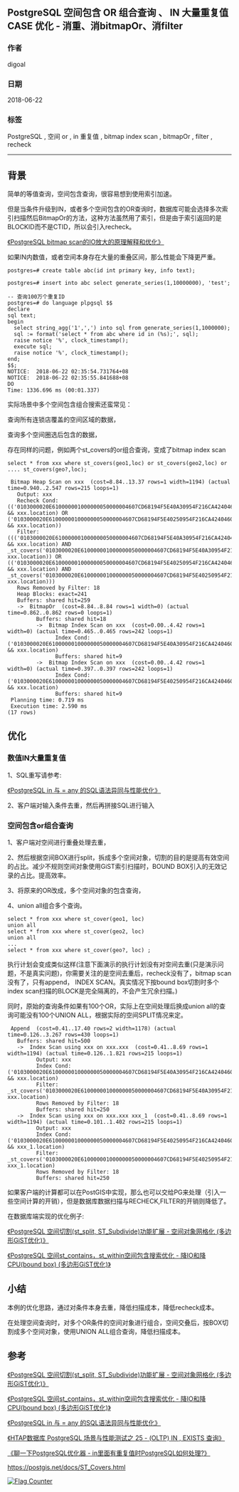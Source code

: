 ## PostgreSQL 空间包含 OR 组合查询 、 IN 大量重复值 CASE 优化 - 消重、消bitmapOr、消filter  
                                                           
### 作者                                                           
digoal                                                           
                                                           
### 日期                                                           
2018-06-22                                                        
                                                           
### 标签                                                           
PostgreSQL , 空间 or , in 重复值 , bitmap index scan , bitmapOr , filter , recheck    
                                                           
----                                                           
                                                           
## 背景   
简单的等值查询，空间包含查询，很容易想到使用索引加速。  
  
但是当条件升级到IN，或者多个空间包含的OR查询时，数据库可能会选择多次索引扫描然后BitmapOr的方法，这种方法虽然用了索引，但是由于索引返回的是BLOCKID而不是CTID，所以会引入recheck。  
  
[《PostgreSQL bitmap scan的IO放大的原理解释和优化》](../201801/20180119_03.md)    
  
如果IN内数值，或者空间本身存在大量的重叠区间，那么性能会下降更严重。  
  
```  
postgres=# create table abc(id int primary key, info text);  
  
postgres=# insert into abc select generate_series(1,10000000), 'test';  
  
-- 查询100万个重复ID  
postgres=# do language plpgsql $$                                                                       
declare  
sql text;  
begin  
  select string_agg('1',',') into sql from generate_series(1,1000000);  
  sql := format('select * from abc where id in (%s);', sql);   
  raise notice '%', clock_timestamp();  
  execute sql;   
  raise notice '%', clock_timestamp();  
end;  
$$;  
NOTICE:  2018-06-22 02:35:54.731764+08  
NOTICE:  2018-06-22 02:35:55.841688+08  
DO  
Time: 1336.696 ms (00:01.337)  
```  
  
实际场景中多个空间包含组合搜索还蛮常见：  
  
查询所有连锁店覆盖的空间区域的数据，  
  
查询多个空间圈选后包含的数据，  
  
存在同样的问题，例如两个st_covers的or组合查询，变成了bitmap index scan  
  
```  
select * from xxx where st_covers(geo1,loc) or st_covers(geo2,loc) or .... st_covers(geo?,loc);
  
 Bitmap Heap Scan on xxx  (cost=8.84..13.37 rows=1 width=1194) (actual time=0.940..2.547 rows=215 loops=1)  
   Output: xxx  
   Recheck Cond: (('0103000020E610000001000000050000004607CD68194F5E40A30954F216CA42404607CD68194F5E4017898ACF2AC742401DBB4CC022505E4017898ACF2AC742401DBB4CC022505E40A30954F216CA42404607CD68194F5E40A30954F216CA4240'::geography && xxx.location) OR ('0103000020E610000001000000050000004607CD68194F5E40250954F216CA42404607CD68194F5E4017898ACF2AC742401DBB4CC022505E4017898ACF2AC742401DBB4CC022505E40A30954F216CA42404607CD68194F5E40250954F216CA4240'::geography && xxx.location))  
   Filter: ((('0103000020E610000001000000050000004607CD68194F5E40A30954F216CA42404607CD68194F5E4017898ACF2AC742401DBB4CC022505E4017898ACF2AC742401DBB4CC022505E40A30954F216CA42404607CD68194F5E40A30954F216CA4240'::geography && xxx.location) AND _st_covers('0103000020E610000001000000050000004607CD68194F5E40A30954F216CA42404607CD68194F5E4017898ACF2AC742401DBB4CC022505E4017898ACF2AC742401DBB4CC022505E40A30954F216CA42404607CD68194F5E40A30954F216CA4240'::geography, xxx.location)) OR (('0103000020E610000001000000050000004607CD68194F5E40250954F216CA42404607CD68194F5E4017898ACF2AC742401DBB4CC022505E4017898ACF2AC742401DBB4CC022505E40A30954F216CA42404607CD68194F5E40250954F216CA4240'::geography && xxx.location) AND _st_covers('0103000020E610000001000000050000004607CD68194F5E40250954F216CA42404607CD68194F5E4017898ACF2AC742401DBB4CC022505E4017898ACF2AC742401DBB4CC022505E40A30954F216CA42404607CD68194F5E40250954F216CA4240'::geography, xxx.location)))  
   Rows Removed by Filter: 18  
   Heap Blocks: exact=241  
   Buffers: shared hit=259  
   ->  BitmapOr  (cost=8.84..8.84 rows=1 width=0) (actual time=0.862..0.862 rows=0 loops=1)  
         Buffers: shared hit=18  
         ->  Bitmap Index Scan on xxx  (cost=0.00..4.42 rows=1 width=0) (actual time=0.465..0.465 rows=242 loops=1)  
               Index Cond: ('0103000020E610000001000000050000004607CD68194F5E40A30954F216CA42404607CD68194F5E4017898ACF2AC742401DBB4CC022505E4017898ACF2AC742401DBB4CC022505E40A30954F216CA42404607CD68194F5E40A30954F216CA4240'::geography && xxx.location)  
               Buffers: shared hit=9  
         ->  Bitmap Index Scan on xxx  (cost=0.00..4.42 rows=1 width=0) (actual time=0.397..0.397 rows=242 loops=1)  
               Index Cond: ('0103000020E610000001000000050000004607CD68194F5E40250954F216CA42404607CD68194F5E4017898ACF2AC742401DBB4CC022505E4017898ACF2AC742401DBB4CC022505E40A30954F216CA42404607CD68194F5E40250954F216CA4240'::geography && xxx.location)  
               Buffers: shared hit=9  
 Planning time: 0.719 ms  
 Execution time: 2.590 ms  
(17 rows)  
```  
  
## 优化  
### 数值IN大量重复值  
1、SQL重写请参考:  
  
[《PostgreSQL in 与 = any 的SQL语法异同与性能优化》](../201801/20180131_02.md)    
  
2、客户端对输入条件去重，然后再拼接SQL进行输入  
  
### 空间包含or组合查询  
  
1、客户端对空间进行重叠处理去重，  
  
2、然后根据空间BOX进行split，拆成多个空间对象，切割的目的是提高有效空间的占比。减少不规则空间对象使用GiST索引扫描时，BOUND BOX引入的无效记录的占比。提高效率。  
  
3、将原来的OR改成，多个空间对象的包含查询，  
  
4、union all组合多个查询。  
  
```  
select * from xxx where st_cover(geo1, loc)   
union all  
select * from xxx where st_cover(geo2, loc)   
union all  
...  
select * from xxx where st_cover(geo?, loc) ;  
```  
  
执行计划会变成类似这样(注意下面演示的执行计划没有对空间去重(只是演示问题，不是真实问题)，你需要关注的是空间去重后，recheck没有了，bitmap scan没有了，只有append， INDEX SCAN。真实情况下按bound box切割时多个index scan扫描的BLOCK是完全隔离的，不会产生冗余扫描。)  
  
同时，原始的查询条件如果有100个OR，实际上在空间处理后换成union all的查询可能没有100个UNION ALL，根据实际的空间SPLIT情况来定。  
  
```
 Append  (cost=0.41..17.40 rows=2 width=1178) (actual time=0.126..3.267 rows=430 loops=1)
   Buffers: shared hit=500
   ->  Index Scan using xxx on xxx.xxx  (cost=0.41..8.69 rows=1 width=1194) (actual time=0.126..1.821 rows=215 loops=1)
         Output: xxx
         Index Cond: ('0103000020E610000001000000050000004607CD68194F5E40A30954F216CA42404607CD68194F5E4017898ACF2AC742401DBB4CC022505E4017898ACF2AC742401DBB4CC022505E40A30954F216CA42404607CD68194F5E40A30954F216CA4240'::geography && xxx.location)
         Filter: _st_covers('0103000020E610000001000000050000004607CD68194F5E40A30954F216CA42404607CD68194F5E4017898ACF2AC742401DBB4CC022505E4017898ACF2AC742401DBB4CC022505E40A30954F216CA42404607CD68194F5E40A30954F216CA4240'::geography, xxx.location)
         Rows Removed by Filter: 18
         Buffers: shared hit=250
   ->  Index Scan using xxx on xxx.xxx xxx_1  (cost=0.41..8.69 rows=1 width=1194) (actual time=0.101..1.402 rows=215 loops=1)
         Output: xxx
         Index Cond: ('0103000020E610000001000000050000004607CD68194F5E40250954F216CA42404607CD68194F5E4017898ACF2AC742401DBB4CC022505E4017898ACF2AC742401DBB4CC022505E40A30954F216CA42404607CD68194F5E40250954F216CA4240'::geography && xxx_1.location)
         Filter: _st_covers('0103000020E610000001000000050000004607CD68194F5E40250954F216CA42404607CD68194F5E4017898ACF2AC742401DBB4CC022505E4017898ACF2AC742401DBB4CC022505E40A30954F216CA42404607CD68194F5E40250954F216CA4240'::geography, xxx_1.location)
         Rows Removed by Filter: 18
         Buffers: shared hit=250
```
  
如果客户端的计算都可以在PostGIS中实现，那么也可以交给PG来处理（引入一些空间计算的开销），但是数据库数据扫描与RECHECK,FILTER的开销则降低了。  
  
在数据库端实现的优化例子:  
  
[《PostgreSQL 空间切割(st_split, ST_Subdivide)功能扩展 - 空间对象网格化 (多边形GiST优化)》](../201710/20171005_01.md)                                
     
[《PostgreSQL 空间st_contains，st_within空间包含搜索优化 - 降IO和降CPU(bound box) (多边形GiST优化)》](../201710/20171004_01.md)      
  
  
## 小结  
本例的优化思路，通过对条件本身去重，降低扫描成本，降低recheck成本。  
  
在处理空间查询时，对多个OR条件的空间对象进行组合，空间交叠后，按BOX切割成多个空间对象，使用UNION ALL组合查询，降低扫描成本。  
  
## 参考  
  
[《PostgreSQL 空间切割(st_split, ST_Subdivide)功能扩展 - 空间对象网格化 (多边形GiST优化)》](../201710/20171005_01.md)                                
     
[《PostgreSQL 空间st_contains，st_within空间包含搜索优化 - 降IO和降CPU(bound box) (多边形GiST优化)》](../201710/20171004_01.md)        
  
[《PostgreSQL in 与 = any 的SQL语法异同与性能优化》](../201801/20180131_02.md)    
  
[《HTAP数据库 PostgreSQL 场景与性能测试之 25 - (OLTP) IN , EXISTS 查询》](../201711/20171107_26.md)    
  
[《聊一下PostgreSQL优化器 - in里面有重复值时PostgreSQL如何处理?》](../201612/20161223_01.md)    
  
https://postgis.net/docs/ST_Covers.html  
  
<a rel="nofollow" href="http://info.flagcounter.com/h9V1"  ><img src="http://s03.flagcounter.com/count/h9V1/bg_FFFFFF/txt_000000/border_CCCCCC/columns_2/maxflags_12/viewers_0/labels_0/pageviews_0/flags_0/"  alt="Flag Counter"  border="0"  ></a>  
  
